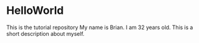 # HelloWorld
This is the tutorial repository
My name is Brian.
I am 32 years old.
This is a short description about myself.
